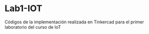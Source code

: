 # Lab1-IOT
Códigos de la implementación realizada en Tinkercad para el primer laboratorio del curso de IoT
